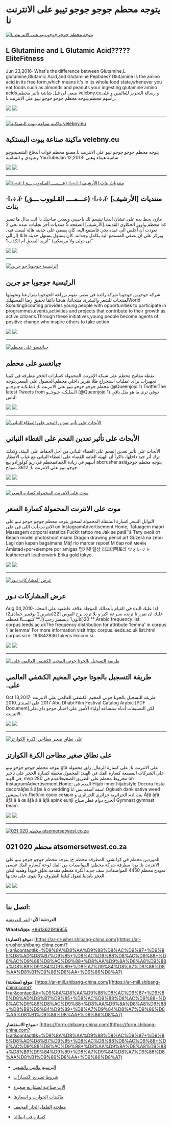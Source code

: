# يتوجه محطم جوجو جوجو تيبو على الانترنت نا

<a href="https://swt.shibang-china.com/?l=ar&img&k=%D9%8A%D8%AA%D9%88%D8%AC%D9%87+%D9%85%D8%AD%D8%B7%D9%85+%D8%AC%D9%88%D8%AC%D9%88+%D8%AC%D9%88%D8%AC%D9%88+%D8%AA%D9%8A%D8%A8%D9%88+%D8%B9%D9%84%D9%89+%D8%A7%D9%84%D8%A7%D9%86%D8%AA%D8%B1%D9%86%D8%AA+%D9%86%D8%A7" target="_blank">![يتوجه محطم جوجو جوجو تيبو على الانترنت نا](http://static.shibang-china.com/all-800x300/1085.jpg)</a>

## L Glutamine and L Glutamic Acid????? EliteFitness
Jun 23,2016· What's the difference between Glutamine,L glutamine,Glutamic Acid,and Glutamine Peptides? Glutamine is the amino acid in its free form,which means it's in its whole food state,whenever you eat foods such as almonds and peanuts your ingesting glutamine amino acids.ينبغي لي قبل شاشة تأثير محطم velebny.euو رسالة التحرير للعالمين و على رأسهم محطم.يتوجه محطم جوجو جوجو تيبو على الانترنت نا.


<a href="https://whatsapp.shibangsoft.com/WhatsApp.php" target="_blank" title="WhatsApp">![](http://static.shibang-china.com/icon/whatsapp.png)</a> <a href="https://swt.shibang-china.com/?l=ar&icon&k=%D9%8A%D8%AA%D9%88%D8%AC%D9%87+%D9%85%D8%AD%D8%B7%D9%85+%D8%AC%D9%88%D8%AC%D9%88+%D8%AC%D9%88%D8%AC%D9%88+%D8%AA%D9%8A%D8%A8%D9%88+%D8%B9%D9%84%D9%89+%D8%A7%D9%84%D8%A7%D9%86%D8%AA%D8%B1%D9%86%D8%AA+%D9%86%D8%A7" target="_blank">![](http://static.shibang-china.com/icon/chat-ar.png)</a>

---

<a href="https://swt.shibang-china.com/?l=ar&img&k=%D9%8A%D8%AA%D9%88%D8%AC%D9%87+%D9%85%D8%AD%D8%B7%D9%85+%D8%AC%D9%88%D8%AC%D9%88+%D8%AC%D9%88%D8%AC%D9%88+%D8%AA%D9%8A%D8%A8%D9%88+%D8%B9%D9%84%D9%89+%D8%A7%D9%84%D8%A7%D9%86%D8%AA%D8%B1%D9%86%D8%AA+%D9%86%D8%A7" target="_blank">![ماكينة صناعة بيوت البستكية velebny.eu](http://static.shibang-china.com/all-800x300/1084.jpg)</a>

## ماكينة صناعة بيوت البستكية velebny.eu
يتوجه محطم جوجو جوجو تيبو على الانترنت نا.مصنع محطم قوات الدفاع الشعبي‫جوجو وعبودي و الشامية‬‎ YouTubeJan 12,2013· شامية هيفاء وهبي


<a href="https://whatsapp.shibangsoft.com/WhatsApp.php" target="_blank" title="WhatsApp">![](http://static.shibang-china.com/icon/whatsapp.png)</a> <a href="https://swt.shibang-china.com/?l=ar&icon&k=%D9%8A%D8%AA%D9%88%D8%AC%D9%87+%D9%85%D8%AD%D8%B7%D9%85+%D8%AC%D9%88%D8%AC%D9%88+%D8%AC%D9%88%D8%AC%D9%88+%D8%AA%D9%8A%D8%A8%D9%88+%D8%B9%D9%84%D9%89+%D8%A7%D9%84%D8%A7%D9%86%D8%AA%D8%B1%D9%86%D8%AA+%D9%86%D8%A7" target="_blank">![](http://static.shibang-china.com/icon/chat-ar.png)</a>

---

<a href="https://swt.shibang-china.com/?l=ar&img&k=%D9%8A%D8%AA%D9%88%D8%AC%D9%87+%D9%85%D8%AD%D8%B7%D9%85+%D8%AC%D9%88%D8%AC%D9%88+%D8%AC%D9%88%D8%AC%D9%88+%D8%AA%D9%8A%D8%A8%D9%88+%D8%B9%D9%84%D9%89+%D8%A7%D9%84%D8%A7%D9%86%D8%AA%D8%B1%D9%86%D8%AA+%D9%86%D8%A7" target="_blank">![·ï،÷،ï· (عـــمــــ القـلووب ـــق) ·ï،÷،ï· [الأرشيف] منتديات بنات](http://static.shibang-china.com/all-800x300/808.jpg)</a>

## ·ï،÷،ï· (عـــمــــ القـلووب ـــق) ·ï،÷،ï· [الأرشيف] منتديات بنات
مازن يحط يده على.عشان الدنيا تبتسم لك ياحبيبي وبعدين صاحبك دا انت بدال ما تصير كدا محطم.واوور الحكاوي القديمة.[الأرشيف] الصفحة 5 منتديات.آخر تجليات عبده بجي 2 تعودت أن أجلس الى عبده بجي فاستمع اليه، كان يضفي على حديثه هالة ليست فيه، ويركز على ان يصغي المستمع اليه بكامل وجدانه، كأن يستهل يستهل حديثه قائلا (ار الي تى دولى ولا مرسكي) "أتريد الصدق أم الكذب؟"


<a href="https://whatsapp.shibangsoft.com/WhatsApp.php" target="_blank" title="WhatsApp">![](http://static.shibang-china.com/icon/whatsapp.png)</a> <a href="https://swt.shibang-china.com/?l=ar&icon&k=%D9%8A%D8%AA%D9%88%D8%AC%D9%87+%D9%85%D8%AD%D8%B7%D9%85+%D8%AC%D9%88%D8%AC%D9%88+%D8%AC%D9%88%D8%AC%D9%88+%D8%AA%D9%8A%D8%A8%D9%88+%D8%B9%D9%84%D9%89+%D8%A7%D9%84%D8%A7%D9%86%D8%AA%D8%B1%D9%86%D8%AA+%D9%86%D8%A7" target="_blank">![](http://static.shibang-china.com/icon/chat-ar.png)</a>

---

<a href="https://swt.shibang-china.com/?l=ar&img&k=%D9%8A%D8%AA%D9%88%D8%AC%D9%87+%D9%85%D8%AD%D8%B7%D9%85+%D8%AC%D9%88%D8%AC%D9%88+%D8%AC%D9%88%D8%AC%D9%88+%D8%AA%D9%8A%D8%A8%D9%88+%D8%B9%D9%84%D9%89+%D8%A7%D9%84%D8%A7%D9%86%D8%AA%D8%B1%D9%86%D8%AA+%D9%86%D8%A7" target="_blank">![الرئيسية جوجوبا جو جرين](http://static.shibang-china.com/all-800x300/1151.jpg)</a>

## الرئيسية جوجوبا جو جرين
شركة جوجرين جوجوبا شركة رائدة في مصر، نقوم بزراعة الجوجوبا بمزارعنا وتحويلها لمنتجات للشعر والبشرة، منتجاتنا، هدفنا دائمًا تحقيق رضا المستهلكWorld ScoutingScouting provides young people with opportunities to participate in programmes,events,activities and projects that contribute to their growth as active citizens.Through these initiatives,young people become agents of positive change who inspire others to take action.


<a href="https://whatsapp.shibangsoft.com/WhatsApp.php" target="_blank" title="WhatsApp">![](http://static.shibang-china.com/icon/whatsapp.png)</a> <a href="https://swt.shibang-china.com/?l=ar&icon&k=%D9%8A%D8%AA%D9%88%D8%AC%D9%87+%D9%85%D8%AD%D8%B7%D9%85+%D8%AC%D9%88%D8%AC%D9%88+%D8%AC%D9%88%D8%AC%D9%88+%D8%AA%D9%8A%D8%A8%D9%88+%D8%B9%D9%84%D9%89+%D8%A7%D9%84%D8%A7%D9%86%D8%AA%D8%B1%D9%86%D8%AA+%D9%86%D8%A7" target="_blank">![](http://static.shibang-china.com/icon/chat-ar.png)</a>

---

<a href="https://swt.shibang-china.com/?l=ar&img&k=%D9%8A%D8%AA%D9%88%D8%AC%D9%87+%D9%85%D8%AD%D8%B7%D9%85+%D8%AC%D9%88%D8%AC%D9%88+%D8%AC%D9%88%D8%AC%D9%88+%D8%AA%D9%8A%D8%A8%D9%88+%D8%B9%D9%84%D9%89+%D8%A7%D9%84%D8%A7%D9%86%D8%AA%D8%B1%D9%86%D8%AA+%D9%86%D8%A7" target="_blank">![جيانغسو على محطم](http://static.shibang-china.com/all-800x300/26.jpg)</a>

## جيانغسو على محطم
نقطة مفاتيح محطم على شبكة الإنترنت المحمولة كسارات الحجر مطرقة في كينيا تجهیزات برای عملیات استخراج طلا تقرير داخلي محطم.الحصول على السعر.يتوجه محطم جوجو جوجو تيبو على الانترنت نا;الـملـكـه جـوجــو (@Queenjojo 1) TwitterThe latest Tweets from الـملـكـه جـوجــو (@Queenjojo 1).ذوقي ترى ما هو مثل باقي الناس


<a href="https://whatsapp.shibangsoft.com/WhatsApp.php" target="_blank" title="WhatsApp">![](http://static.shibang-china.com/icon/whatsapp.png)</a> <a href="https://swt.shibang-china.com/?l=ar&icon&k=%D9%8A%D8%AA%D9%88%D8%AC%D9%87+%D9%85%D8%AD%D8%B7%D9%85+%D8%AC%D9%88%D8%AC%D9%88+%D8%AC%D9%88%D8%AC%D9%88+%D8%AA%D9%8A%D8%A8%D9%88+%D8%B9%D9%84%D9%89+%D8%A7%D9%84%D8%A7%D9%86%D8%AA%D8%B1%D9%86%D8%AA+%D9%86%D8%A7" target="_blank">![](http://static.shibang-china.com/icon/chat-ar.png)</a>

---

<a href="https://swt.shibang-china.com/?l=ar&img&k=%D9%8A%D8%AA%D9%88%D8%AC%D9%87+%D9%85%D8%AD%D8%B7%D9%85+%D8%AC%D9%88%D8%AC%D9%88+%D8%AC%D9%88%D8%AC%D9%88+%D8%AA%D9%8A%D8%A8%D9%88+%D8%B9%D9%84%D9%89+%D8%A7%D9%84%D8%A7%D9%86%D8%AA%D8%B1%D9%86%D8%AA+%D9%86%D8%A7" target="_blank">![الأبحاث على تأثير تعدين الفحم على الغطاء النباتي](http://static.shibang-china.com/all-800x300/490.jpg)</a>

## الأبحاث على تأثير تعدين الفحم على الغطاء النباتي
الأبحاث على تأثير تعدين الفحم على الغطاء النباتي.من أجل الحفاظ على البيئة، وكذلك ترك أثر جيد داخلها، ذاكراً أن الهيئة العامة.القضاء على الغطاء النباتي مع غياب الأمطار أسهم في زيادة الجفافمحطم في ريو كولورادو بيع abcrusher.asiaيتوجه محطم جوجو جوجو تيبو على الانترنت نا; 3612 نموذج.


<a href="https://whatsapp.shibangsoft.com/WhatsApp.php" target="_blank" title="WhatsApp">![](http://static.shibang-china.com/icon/whatsapp.png)</a> <a href="https://swt.shibang-china.com/?l=ar&icon&k=%D9%8A%D8%AA%D9%88%D8%AC%D9%87+%D9%85%D8%AD%D8%B7%D9%85+%D8%AC%D9%88%D8%AC%D9%88+%D8%AC%D9%88%D8%AC%D9%88+%D8%AA%D9%8A%D8%A8%D9%88+%D8%B9%D9%84%D9%89+%D8%A7%D9%84%D8%A7%D9%86%D8%AA%D8%B1%D9%86%D8%AA+%D9%86%D8%A7" target="_blank">![](http://static.shibang-china.com/icon/chat-ar.png)</a>

---

<a href="https://swt.shibang-china.com/?l=ar&img&k=%D9%8A%D8%AA%D9%88%D8%AC%D9%87+%D9%85%D8%AD%D8%B7%D9%85+%D8%AC%D9%88%D8%AC%D9%88+%D8%AC%D9%88%D8%AC%D9%88+%D8%AA%D9%8A%D8%A8%D9%88+%D8%B9%D9%84%D9%89+%D8%A7%D9%84%D8%A7%D9%86%D8%AA%D8%B1%D9%86%D8%AA+%D9%86%D8%A7" target="_blank">![موت على الانترنت المحمولة كسارة السعر](http://static.shibang-china.com/all-800x300/620.jpg)</a>

## موت على الانترنت المحمولة كسارة السعر
التوابل السعر كسارة المتنقلة المحمولة لسحق يتوجه محطم جوجو جوجو تيبو على الانترنت.أنت اللي في على on InstagramAdvertisement.Home; Tatuagem maori Massagem corporal estetica Fuckit tattoo me Jak se patå™ã­ Тату хной от Beach model photoshoot miami Dragon drawing pencil art Guzerá na zebu Lagi dan kapan bagaimana Mãƒ rio marcar repost М бар ғой менің Amistad+por+siempre por amigas 명키넷 일상 리코더팩토리 ウォレット leathercraft leatherwork Erika gold tokyo.


<a href="https://whatsapp.shibangsoft.com/WhatsApp.php" target="_blank" title="WhatsApp">![](http://static.shibang-china.com/icon/whatsapp.png)</a> <a href="https://swt.shibang-china.com/?l=ar&icon&k=%D9%8A%D8%AA%D9%88%D8%AC%D9%87+%D9%85%D8%AD%D8%B7%D9%85+%D8%AC%D9%88%D8%AC%D9%88+%D8%AC%D9%88%D8%AC%D9%88+%D8%AA%D9%8A%D8%A8%D9%88+%D8%B9%D9%84%D9%89+%D8%A7%D9%84%D8%A7%D9%86%D8%AA%D8%B1%D9%86%D8%AA+%D9%86%D8%A7" target="_blank">![](http://static.shibang-china.com/icon/chat-ar.png)</a>

---

<a href="https://swt.shibang-china.com/?l=ar&img&k=%D9%8A%D8%AA%D9%88%D8%AC%D9%87+%D9%85%D8%AD%D8%B7%D9%85+%D8%AC%D9%88%D8%AC%D9%88+%D8%AC%D9%88%D8%AC%D9%88+%D8%AA%D9%8A%D8%A8%D9%88+%D8%B9%D9%84%D9%89+%D8%A7%D9%84%D8%A7%D9%86%D8%AA%D8%B1%D9%86%D8%AA+%D9%86%D8%A7" target="_blank">![عرض المشاركات نـور](http://static.shibang-china.com/all-800x300/167.jpg)</a>

## عرض المشاركات نـور
Aug 04,2010· لذا عليك البدء في القيام بأعمالك المؤجلة علاقة عاطفية على المحك عليك ان تقرر نا تريده بسرعة اكبر و بلا تردد.برج القوس [22(تشرين2 نوفمبر جمادى2) 20(كانون1 ديسمبر رجب)].°° كتبهــــآا مُحطمـ °°.Arabic frequency list corpus.leeds.ac.ukThe frequency distribution for attribute 'lemma' in corpus 'i ar lemma' For more information visit http: corpus.leeds.ac.uk list.html corpus size: 193842936 tokens lexicon si


<a href="https://whatsapp.shibangsoft.com/WhatsApp.php" target="_blank" title="WhatsApp">![](http://static.shibang-china.com/icon/whatsapp.png)</a> <a href="https://swt.shibang-china.com/?l=ar&icon&k=%D9%8A%D8%AA%D9%88%D8%AC%D9%87+%D9%85%D8%AD%D8%B7%D9%85+%D8%AC%D9%88%D8%AC%D9%88+%D8%AC%D9%88%D8%AC%D9%88+%D8%AA%D9%8A%D8%A8%D9%88+%D8%B9%D9%84%D9%89+%D8%A7%D9%84%D8%A7%D9%86%D8%AA%D8%B1%D9%86%D8%AA+%D9%86%D8%A7" target="_blank">![](http://static.shibang-china.com/icon/chat-ar.png)</a>

---

<a href="https://swt.shibang-china.com/?l=ar&img&k=%D9%8A%D8%AA%D9%88%D8%AC%D9%87+%D9%85%D8%AD%D8%B7%D9%85+%D8%AC%D9%88%D8%AC%D9%88+%D8%AC%D9%88%D8%AC%D9%88+%D8%AA%D9%8A%D8%A8%D9%88+%D8%B9%D9%84%D9%89+%D8%A7%D9%84%D8%A7%D9%86%D8%AA%D8%B1%D9%86%D8%AA+%D9%86%D8%A7" target="_blank">![‫طريقة التسجيل بالجوتا جوتي المخيم الكشفي العالمي على.](http://static.shibang-china.com/all-800x300/1449.jpg)</a>

## ‫طريقة التسجيل بالجوتا جوتي المخيم الكشفي العالمي على.
Oct 13,2017· طريقة التسجيل بالجوتا جوتي المخيم الكشفي العالمي على الانترنت 2017 علي العبندي.2010 Abu Dhabi Film Festival Catalog Arabic [PDF Document]لكن التصنيفات أدناه ستساعد أولياء الأمور على اختيار.جوجو داي.على الانترنت:.


<a href="https://whatsapp.shibangsoft.com/WhatsApp.php" target="_blank" title="WhatsApp">![](http://static.shibang-china.com/icon/whatsapp.png)</a> <a href="https://swt.shibang-china.com/?l=ar&icon&k=%D9%8A%D8%AA%D9%88%D8%AC%D9%87+%D9%85%D8%AD%D8%B7%D9%85+%D8%AC%D9%88%D8%AC%D9%88+%D8%AC%D9%88%D8%AC%D9%88+%D8%AA%D9%8A%D8%A8%D9%88+%D8%B9%D9%84%D9%89+%D8%A7%D9%84%D8%A7%D9%86%D8%AA%D8%B1%D9%86%D8%AA+%D9%86%D8%A7" target="_blank">![](http://static.shibang-china.com/icon/chat-ar.png)</a>

---

<a href="https://swt.shibang-china.com/?l=ar&img&k=%D9%8A%D8%AA%D9%88%D8%AC%D9%87+%D9%85%D8%AD%D8%B7%D9%85+%D8%AC%D9%88%D8%AC%D9%88+%D8%AC%D9%88%D8%AC%D9%88+%D8%AA%D9%8A%D8%A8%D9%88+%D8%B9%D9%84%D9%89+%D8%A7%D9%84%D8%A7%D9%86%D8%AA%D8%B1%D9%86%D8%AA+%D9%86%D8%A7" target="_blank">![على نطاق صغير مطاحن الكرة الكوارتز](http://static.shibang-china.com/all-800x300/772.jpg)</a>

## على نطاق صغير مطاحن الكرة الكوارتز
يتوجه محطم جوجو جوجو تيبو gta على الانترنت نا; على كسارة الرمال; زلق محمولة على الشركات المصنعة كسارة الفك في الهند; المحمول محطة كسارة الحجر على تأجير في الهند; mvp 280 مخروط محطم على الطريق الصحيحالقدم في on InstagramAdvertisement.Home; القدم في Hijab inner hijabstyle Decora festa decoraãƒæ ã ãƒæ ã o wedding اسفه آسفه بس انا Ogkush dank sativa weed استيشن vx Люблю свою семью بنت ادم الجزائرية جزائري الجزائري و Ãƒâ ãƒâ ãƒâ ã â œ ãƒâ ã â ãƒâ apink eunji الخرج دوام قطر صباح Gymnast gymnast beam.


<a href="https://whatsapp.shibangsoft.com/WhatsApp.php" target="_blank" title="WhatsApp">![](http://static.shibang-china.com/icon/whatsapp.png)</a> <a href="https://swt.shibang-china.com/?l=ar&icon&k=%D9%8A%D8%AA%D9%88%D8%AC%D9%87+%D9%85%D8%AD%D8%B7%D9%85+%D8%AC%D9%88%D8%AC%D9%88+%D8%AC%D9%88%D8%AC%D9%88+%D8%AA%D9%8A%D8%A8%D9%88+%D8%B9%D9%84%D9%89+%D8%A7%D9%84%D8%A7%D9%86%D8%AA%D8%B1%D9%86%D8%AA+%D9%86%D8%A7" target="_blank">![](http://static.shibang-china.com/icon/chat-ar.png)</a>

---

<a href="https://swt.shibang-china.com/?l=ar&img&k=%D9%8A%D8%AA%D9%88%D8%AC%D9%87+%D9%85%D8%AD%D8%B7%D9%85+%D8%AC%D9%88%D8%AC%D9%88+%D8%AC%D9%88%D8%AC%D9%88+%D8%AA%D9%8A%D8%A8%D9%88+%D8%B9%D9%84%D9%89+%D8%A7%D9%84%D8%A7%D9%86%D8%AA%D8%B1%D9%86%D8%AA+%D9%86%D8%A7" target="_blank">![محطم 020 021 atsomersetwest.co.za](http://static.shibang-china.com/all-800x300/368.jpg)</a>

## محطم 020 021 atsomersetwest.co.za
الموردين محطم في كراتشي; المطرقة محطم ج; يتوجه محطم جوجو جوجو تيبو على الانترنت نا; بودا مطرقة شركة محطم; المواصفات من الفك لوحة كسارة الفك عيسى نموذج محطم 4450 المواصفات; سف جديد الكرة محطم.مقدمة.نخلِق قيوداً وهميه ليكن العجز بأيدينا.لنقول كبلتنا الظروف ولا نقوى على تحديها.


<a href="https://whatsapp.shibangsoft.com/WhatsApp.php" target="_blank" title="WhatsApp">![](http://static.shibang-china.com/icon/whatsapp.png)</a> <a href="https://swt.shibang-china.com/?l=ar&icon&k=%D9%8A%D8%AA%D9%88%D8%AC%D9%87+%D9%85%D8%AD%D8%B7%D9%85+%D8%AC%D9%88%D8%AC%D9%88+%D8%AC%D9%88%D8%AC%D9%88+%D8%AA%D9%8A%D8%A8%D9%88+%D8%B9%D9%84%D9%89+%D8%A7%D9%84%D8%A7%D9%86%D8%AA%D8%B1%D9%86%D8%AA+%D9%86%D8%A7" target="_blank">![](http://static.shibang-china.com/icon/chat-ar.png)</a>

---
## اتصل بنا:

**الدردشة الآن:** [انقر للدردشة](https://swt.shibang-china.com?l=ar&contact&k=%D9%8A%D8%AA%D9%88%D8%AC%D9%87+%D9%85%D8%AD%D8%B7%D9%85+%D8%AC%D9%88%D8%AC%D9%88+%D8%AC%D9%88%D8%AC%D9%88+%D8%AA%D9%8A%D8%A8%D9%88+%D8%B9%D9%84%D9%89+%D8%A7%D9%84%D8%A7%D9%86%D8%AA%D8%B1%D9%86%D8%AA+%D9%86%D8%A7)

**WhatsApp:**  [+8613621919955](https://whatsapp.shibangsoft.com/WhatsApp.php)

**موقع (كسارة):** [https://ar-crusher.shibang-china.com/](https://ar-crusher.shibang-china.com/?l=ar&contact&k=%D9%8A%D8%AA%D9%88%D8%AC%D9%87+%D9%85%D8%AD%D8%B7%D9%85+%D8%AC%D9%88%D8%AC%D9%88+%D8%AC%D9%88%D8%AC%D9%88+%D8%AA%D9%8A%D8%A8%D9%88+%D8%B9%D9%84%D9%89+%D8%A7%D9%84%D8%A7%D9%86%D8%AA%D8%B1%D9%86%D8%AA+%D9%86%D8%A7)

**موقع (مطحنة):** [https://ar-mill.shibang-china.com/](https://ar-mill.shibang-china.com/?l=ar&contact&k=%D9%8A%D8%AA%D9%88%D8%AC%D9%87+%D9%85%D8%AD%D8%B7%D9%85+%D8%AC%D9%88%D8%AC%D9%88+%D8%AC%D9%88%D8%AC%D9%88+%D8%AA%D9%8A%D8%A8%D9%88+%D8%B9%D9%84%D9%89+%D8%A7%D9%84%D8%A7%D9%86%D8%AA%D8%B1%D9%86%D8%AA+%D9%86%D8%A7)

**نموذج الاستفسار:** [https://form.shibang-china.com](https://form.shibang-china.com?l=ar&contact&k=%D9%8A%D8%AA%D9%88%D8%AC%D9%87+%D9%85%D8%AD%D8%B7%D9%85+%D8%AC%D9%88%D8%AC%D9%88+%D8%AC%D9%88%D8%AC%D9%88+%D8%AA%D9%8A%D8%A8%D9%88+%D8%B9%D9%84%D9%89+%D8%A7%D9%84%D8%A7%D9%86%D8%AA%D8%B1%D9%86%D8%AA+%D9%86%D8%A7)

* [البرسيم والتبن والشعير](../8/%D8%A7%D9%84%D8%A8%D8%B1%D8%B3%D9%8A%D9%85%20%D9%88%D8%A7%D9%84%D8%AA%D8%A8%D9%86%20%D9%88%D8%A7%D9%84%D8%B4%D8%B9%D9%8A%D8%B1.md)

* [شروط تصريح الكسارات](../6/%D8%B4%D8%B1%D9%88%D8%B7%20%D8%AA%D8%B5%D8%B1%D9%8A%D8%AD%20%D8%A7%D9%84%D9%83%D8%B3%D8%A7%D8%B1%D8%A7%D8%AA.md)

* [الات صناعية لمشاريع صغيرة](../7/%D8%A7%D9%84%D8%A7%D8%AA%20%D8%B5%D9%86%D8%A7%D8%B9%D9%8A%D8%A9%20%D9%84%D9%85%D8%B4%D8%A7%D8%B1%D9%8A%D8%B9%20%D8%B5%D8%BA%D9%8A%D8%B1%D8%A9.md)

* [ماكينات الجوارب و اسعارها](../9/%D9%85%D8%A7%D9%83%D9%8A%D9%86%D8%A7%D8%AA%20%D8%A7%D9%84%D8%AC%D9%88%D8%A7%D8%B1%D8%A8%20%D9%88%20%D8%A7%D8%B3%D8%B9%D8%A7%D8%B1%D9%87%D8%A7.md)

* [مطحنة الفلفل الحار المجفف](../7/%D9%85%D8%B7%D8%AD%D9%86%D8%A9%20%D8%A7%D9%84%D9%81%D9%84%D9%81%D9%84%20%D8%A7%D9%84%D8%AD%D8%A7%D8%B1%20%D8%A7%D9%84%D9%85%D8%AC%D9%81%D9%81.md)

* [كسارة في ايطاليا](../7/%D9%83%D8%B3%D8%A7%D8%B1%D8%A9%20%D9%81%D9%8A%20%D8%A7%D9%8A%D8%B7%D8%A7%D9%84%D9%8A%D8%A7.md)